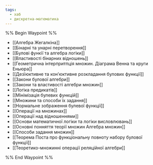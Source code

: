 ```yaml
---
tags:
  - хаб
  - дискретна-математика
---
```

%% Begin Waypoint %%
- [[Алгебра Жегалкіна]]
- [[Бінарні та унарні перетворення]]
- [[Булові функії та алгебра логіки]]
- [[Властивості бінарних відношень]]
- [[Геометрична інтерпритпція множин. Діаграма Венна та круги Еньюра]]
- [[Дезїюктивне та кон’юктивне розкладання булових функції]]
- [[Закони булової алгебри]]
- [[Закони та властивості алгебри множин]]
- [[Логіка предикатів]]
- [[Мінімізація булевих функцій]]
- [[Множини та способи їх задання]]
- [[Нормальне зображення булевої функції]]
- [[Операції на множинах]]
- [[Операції над відношеннями]]
- [[Основи математичної логіки та логіки висловлювань]]
- [[Основні понняття теорії множин Алгебра множин]]
- [[Способи задання множин]]
- [[Теорема Поста про функціональну повноту набору булової функції]]
- [[Теоретико-множинні операції реляційної алгебри]]

%% End Waypoint %%
